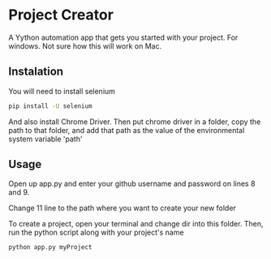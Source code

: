 # Project Creator
A Yython automation app that gets you started with your project. For windows. Not sure how this will work on Mac.

## Instalation
You will need to install selenium

```bash
pip install -U selenium
```

And also install Chrome Driver. Then put chrome driver in a folder, copy the path to that folder, and add that path as the value of the environmental system variable 'path'

## Usage
Open up app.py and enter your github username and password on lines 8 and 9.

Change 11 line to the path where you want to create your new folder

To create a project, open your terminal and change dir into this folder. Then, run the python script along with your project's name

```bash
python app.py myProject
```

